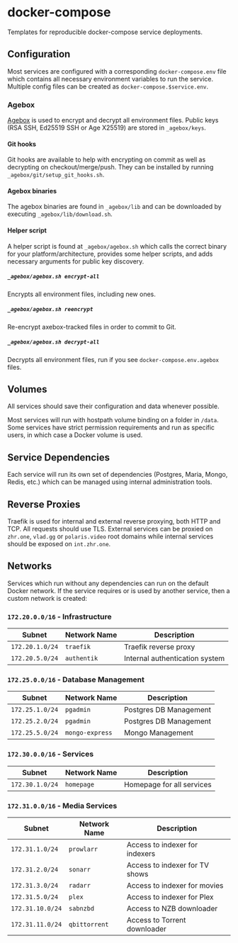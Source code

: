 # docker-compose

Templates for reproducible docker-compose service deployments.

## Configuration

Most services are configured with a corresponding `docker-compose.env` file which contains all necessary environment variables to run the service. Multiple config files can be created as `docker-compose.$service.env`.

### Agebox

[Agebox](https://github.com/slok/agebox) is used to encrypt and decrypt all environment files. Public keys (RSA SSH, Ed25519 SSH or Age X25519) are stored in `_agebox/keys`. 

#### Git hooks

Git hooks are available to help with encrypting on commit as well as decrypting on checkout/merge/push. They can be installed by running `_agebox/git/setup_git_hooks.sh`.

#### Agebox binaries

The agebox binaries are found in `_agebox/lib` and can be downloaded by executing `_agebox/lib/download.sh`.

#### Helper script

A helper script is found at `_agebox/agebox.sh` which calls the correct binary for your platform/architecture, provides some helper scripts, and adds necessary arguments for public key discovery.

##### `_agebox/agebox.sh encrypt-all`

Encrypts all environment files, including new ones. 

##### `_agebox/agebox.sh reencrypt`

Re-encrypt axebox-tracked files in order to commit to Git.

##### `_agebox/agebox.sh decrypt-all`

Decrypts all environment files, run if you see `docker-compose.env.agebox` files.

## Volumes

All services should save their configuration and data whenever possible.

Most services will run with hostpath volume binding on a folder in `/data`. Some services have strict permission requirements and run as specific users, in which case a Docker volume is used.

## Service Dependencies

Each service will run its own set of dependencies (Postgres, Maria, Mongo, Redis, etc.) which can be managed using internal administration tools.

## Reverse Proxies

Traefik is used for internal and external reverse proxying, both HTTP and TCP. All requests should use TLS. External services can be proxied on `zhr.one`, `vlad.gg` or `polaris.video` root domains while internal services should be exposed on `int.zhr.one`.

## Networks

Services which run without any dependencies can run on the default Docker network. If the service requires or is used by another service, then a custom network is created:

### `172.20.0.0/16` - Infrastructure

| Subnet          | Network Name    | Description                    |
| --------------- | --------------- | ------------------------------ |
| `172.20.1.0/24` | `traefik`       | Traefik reverse proxy          |
| `172.20.5.0/24` | `authentik`     | Internal authentication system |

### `172.25.0.0/16` - Database Management

| Subnet          | Network Name    | Description            |
| --------------- | --------------- | ---------------------- |
| `172.25.1.0/24` | `pgadmin`       | Postgres DB Management |
| `172.25.2.0/24` | `pgadmin`       | Postgres DB Management |
| `172.25.5.0/24` | `mongo-express` | Mongo Management       |

### `172.30.0.0/16` - Services

| Subnet           | Network Name    | Description                    |
| ---------------- | --------------- | ------------------------------ |
| `172.30.1.0/24`  | `homepage`      | Homepage for all services      |

### `172.31.0.0/16` - Media Services

| Subnet           | Network Name    | Description                    |
| ---------------- | --------------- | ------------------------------ |
| `172.31.1.0/24`  | `prowlarr`      | Access to indexer for indexers |
| `172.31.2.0/24`  | `sonarr`        | Access to indexer for TV shows |
| `172.31.3.0/24`  | `radarr`        | Access to indexer for movies   |
| `172.31.5.0/24`  | `plex`          | Access to indexer for Plex     |
| `172.31.10.0/24` | `sabnzbd`       | Access to NZB downloader       |
| `172.31.11.0/24` | `qbittorrent`   | Access to Torrent downloader   |

